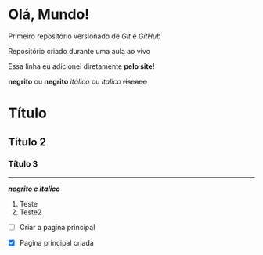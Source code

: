 # Olá, Mundo!
 Primeiro repositório versionado de *Git* e *GitHub*

Repositório criado durante uma aula ao vivo

Essa linha eu adicionei diretamente **pelo site!**


**negrito**  ou __negrito__
*itálico*     ou _italico_
~~riscado~~
# Título
## Título 2
### Título 3

*** 

__*negrito e italico*__

1. Teste
1. Teste2 
- [ ] Criar a pagina principal
- [x] Pagina principal criada

